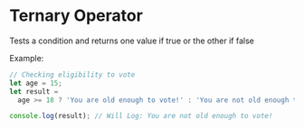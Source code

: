 # Ternary Operator

Tests a condition and returns one value if true or the other if false

Example:

```js
// Checking eligibility to vote
let age = 15;
let result =
  age >= 18 ? 'You are old enough to vote!' : 'You are not old enough to vote!';

console.log(result); // Will Log: You are not old enough to vote!
```
